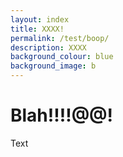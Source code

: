 ```yaml
---
layout: index
title: XXXX!
permalink: /test/boop/
description: XXXX
background_colour: blue
background_image: b
---
```


# Blah!!!!@@!

Text
